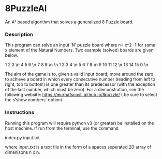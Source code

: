 # 8PuzzleAI
An A* based algorithm that solves a generalized 8 Puzzle board.

### Description 
This program can solve an input 'N' puzzle board where n= x^2 -1 for some x element of the Natural Numbers. Two example (solved) boards are given below.

1 2 3 \n
4 5 6 \n
7 8 9 \n
\n
1 2 3 4 \n
5 6 7 8 \n
9 10 11 12 \n
13 14 15 0 \n

The aim of the game is to, given a valid input board, move around the zero to achieve a board in which every consecutive number (reading from left to right, top to bottom) 
is one greater than its predecessor (with the exception of the last number, which must be zero). For a demonstration, see the following website: 
https://murhafsousli.github.io/8puzzle/ ( be sure to select the s'show numbers' option)

### Instructions
Running this program will require python v3 (or greater) be installed on the host machine. If run from the terminal, use the command

index.py input.txt

where input.txt is a text file in the form of a spaces seperated 2D array of dimenisons n x n. 


